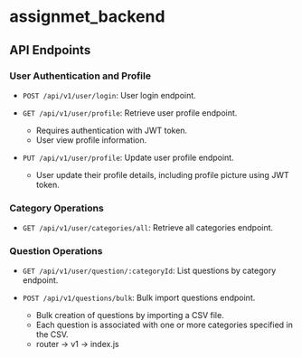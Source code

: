 # assignmet_backend


## API Endpoints

### User Authentication and Profile

- `POST /api/v1/user/login`: User login endpoint.

- `GET /api/v1/user/profile`: Retrieve user profile endpoint.
  - Requires authentication with JWT token.
  - User view profile information.

- `PUT /api/v1/user/profile`: Update user profile endpoint.
  - User update their profile details, including profile picture using JWT token.

### Category Operations

- `GET /api/v1/user/categories/all`: Retrieve all categories endpoint.

### Question Operations

- `GET /api/v1/user/question/:categoryId`: List questions by category endpoint.


- `POST /api/v1/questions/bulk`: Bulk import questions endpoint.
  - Bulk creation of questions by importing a CSV file.
  - Each question is associated with one or more categories specified in the CSV.
  - router -> v1 -> index.js